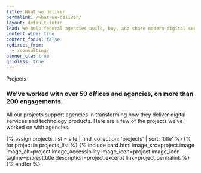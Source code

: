 ```yaml
---
title: What we deliver
permalink: /what-we-deliver/
layout: default-intro
lead: We help federal agencies build, buy, and share modern digital services to improve the user experience of government.
content_wide: true
content_focus: false
redirect_from:
  - /consulting/
banner_cta: true
gridless: true
---
```


<div class="usa-grid">
  <section class="usa-section">
    <div class="usa-section-bottom">
      <div class="small-caps small-caps-no-margin">Projects</div>
      <h3>We’ve worked with over 50 offices and agencies, on more than 200 engagements.</h3>
      <p>All our projects support agencies in transforming how they deliver digital services and technology products. Here are a few of the projects we’ve worked on with agencies.</p>
    </div>
    <div class="usa-flex usa-flex-wrap">
      {% assign projects_list = site | find_collection: 'projects' | sort: 'title' %}
      {% for project in projects_list %}
        {% include card.html
         image_src=project.image
         image_alt=project.image_accessibility
         image_icon=project.image_icon
         tagline=project.title
         description=project.excerpt
         link=project.permalink
        %}
      {% endfor %}
    </div>
  </section>
</div>

<!-- <div class="usa-section background-gray">
  <section class="usa-grid">
    {% assign agency_partners = site | find_collection: 'projects' | where_obj: 'agency' | sort: 'agency' %}
    {% assign partner_groups = agency_partners | in_groups: 3 %}
    <h2>Agencies we’ve worked with</h2>
    <div class="usa-grid-full">
      <ul class="list-columns">
      {% for group in partner_groups %}
        <li class="usa-width-one-third">
          <ul class="list-columns">
          {% for partner in group %}
            <li>
              {% if partner.agency_url %}
                <a href="{{ partner.agency_url | prepend: site.baseurl }}">{{ partner.agency }}</a>
              {% else %}
                {{ partner.agency }}
              {% endif %}
            </li>
          {% endfor %}
          </ul>
        </li>
      {% endfor %}
      </ul>
    </div>
  </section>
</div> -->
